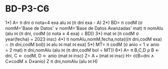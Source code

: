 # BD-P3-C6
1*) A= π dni σ nota<4 exa
    alu ⨝ (π dni exa - A)
2*) BD= π codM (σ nomM='Base de Datos' ∨ nomM='Base de Datos Avanzadas' mat)
    π nomAlu (alu ⨝ (π dni, codM (σ nota ≥ 4 exa) ÷ BD))
3*) mat ⨝ (π codM σ year(fecha) = 2023 insc)
4*) π nomAlu,nomM,fecha,nota(((π dni,codM exa) ∩ (π dni,codM bol)) ⨝ alu ⨝ mat ⨝ exa)
5*) MT= π codM (σ anio = 1 ∨ anio = 2 mat)
    π dni,nomAlu (alu ⨝ (π dni,codM bol ÷ MT))
6*) A= π B,C,D ρ B ← dni, C ← codM, D ← anio (mat ⨝ insc)
    Z= A ⨯ (mat ⨝ insc)
    H= σ(B=dni ∧ C≠codM ∧ D≠anio) Z
    π dni,nomAlu (alu ⨝ H)   
